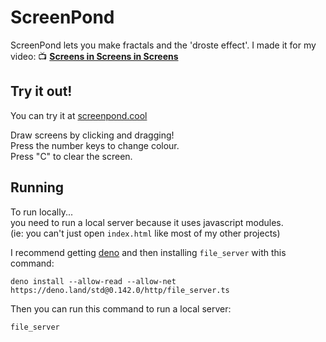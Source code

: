 # ScreenPond

ScreenPond lets you make fractals and the 'droste effect'.
I made it for my video: 📺 **[Screens in Screens in Screens](https://youtu.be/Q4OIcwt8vcE)**

## Try it out!
You can try it at [screenpond.cool](https://screenpond.cool)<br>

Draw screens by clicking and dragging!<br>
Press the number keys to change colour.<br>
Press "C" to clear the screen.

## Running
To run locally...<br>
you need to run a local server because it uses javascript modules.<br>
(ie: you can't just open `index.html` like most of my other projects)<br>

I recommend getting [deno](https://deno.land)
and then installing `file_server` with this command:
```
deno install --allow-read --allow-net https://deno.land/std@0.142.0/http/file_server.ts
```
Then you can run this command to run a local server:
```
file_server
```
